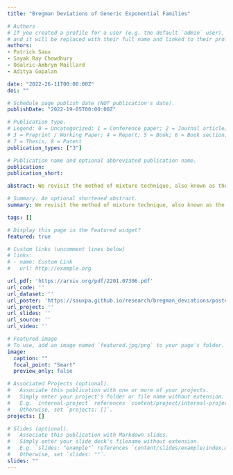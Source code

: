 ```yaml
---
title: "Bregman Deviations of Generic Exponential Families"

# Authors
# If you created a profile for a user (e.g. the default `admin` user), write the username (folder name) here
# and it will be replaced with their full name and linked to their profile.
authors:
- Patrick Saux
- Sayak Ray Chowdhury
- Odalric-Ambrym Maillard
- Aditya Gopalan

date: "2022-26-11T00:00:00Z"
doi: ""

# Schedule page publish date (NOT publication's date).
publishDate: "2022-19-05T00:00:00Z"

# Publication type.
# Legend: 0 = Uncategorized; 1 = Conference paper; 2 = Journal article;
# 3 = Preprint / Working Paper; 4 = Report; 5 = Book; 6 = Book section;
# 7 = Thesis; 8 = Patent
publication_types: ["3"]

# Publication name and optional abbreviated publication name.
publication:
publication_short:

abstract: We revisit the method of mixture technique, also known as the Laplace method, to study the concentration phenomenon in generic exponential families. Combining the properties of Bregman divergence associated with log-partition function of the family with the method of mixtures for super-martingales, we establish a generic bound controlling the Bregman divergence between the parameter of the family and a finite sample estimate of the parameter. Our bound is time-uniform and makes appear a quantity extending the classical information gain to exponential families, which we call the Bregman information gain. For the practitioner, we instantiate this novel bound to several classical families, e.g., Gaussian, Bernoulli, Exponential, Weibull, Pareto, Poisson and Chi-square yielding explicit forms of the confidence sets and the Bregman information gain. We further numerically compare the resulting confidence bounds to state-of-the-art alternatives for time-uniform concentration and show that this novel method yields competitive results. Finally, we highlight the benefit of our concentration bounds on some illustrative applications.

# Summary. An optional shortened abstract.
summary: We revisit the method of mixture technique, also known as the Laplace method, to study the concentration phenomenon in generic exponential families. Combining the properties of Bregman divergence associated with log-partition function of the family with the method of mixtures for super-martingales, we establish a generic bound controlling the Bregman divergence between the parameter of the family and a finite sample estimate of the parameter. Our bound is time-uniform and makes appear a quantity extending the classical information gain to exponential families, which we call the Bregman information gain. For the practitioner, we instantiate this novel bound to several classical families, e.g., Gaussian, Bernoulli, Exponential, Weibull, Pareto, Poisson and Chi-square yielding explicit forms of the confidence sets and the Bregman information gain. We further numerically compare the resulting confidence bounds to state-of-the-art alternatives for time-uniform concentration and show that this novel method yields competitive results. Finally, we highlight the benefit of our concentration bounds on some illustrative applications.

tags: []

# Display this page in the Featured widget?
featured: true

# Custom links (uncomment lines below)
# links:
# - name: Custom Link
#   url: http://example.org

url_pdf: 'https://arxiv.org/pdf/2201.07306.pdf'
url_code: ''
url_dataset: ''
url_poster: 'https://sauxpa.github.io/research/bregman_deviations/poster.pdf'
url_project: ''
url_slides: ''
url_source: ''
url_video: ''

# Featured image
# To use, add an image named `featured.jpg/png` to your page's folder.
image:
  caption: ""
  focal_point: "Smart"
  preview_only: false

# Associated Projects (optional).
#   Associate this publication with one or more of your projects.
#   Simply enter your project's folder or file name without extension.
#   E.g. `internal-project` references `content/project/internal-project/index.md`.
#   Otherwise, set `projects: []`.
projects: []

# Slides (optional).
#   Associate this publication with Markdown slides.
#   Simply enter your slide deck's filename without extension.
#   E.g. `slides: "example"` references `content/slides/example/index.md`.
#   Otherwise, set `slides: ""`.
slides: ""
---
```

<!--
{{% callout note %}}
Click the *Cite* button above to demo the feature to enable visitors to import publication metadata into their reference management software.
{{% /callout %}}

{{% callout note %}}
Create your slides in Markdown - click the *Slides* button to check out the example.
{{% /callout %}}

Supplementary notes can be added here, including [code, math, and images](https://wowchemy.com/docs/writing-markdown-latex/). -->
